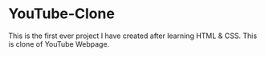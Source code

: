 ﻿# YouTube-Clone
 This is the first ever project I have created after learning HTML & CSS.
 This is clone of YouTube Webpage.
